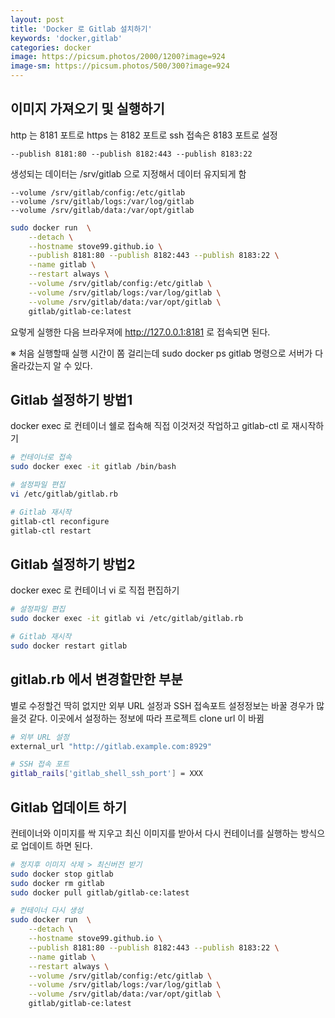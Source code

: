 ```yaml
---
layout: post
title: 'Docker 로 Gitlab 설치하기'
keywords: 'docker,gitlab'
categories: docker
image: https://picsum.photos/2000/1200?image=924
image-sm: https://picsum.photos/500/300?image=924
---
```


## 이미지 가져오기 및 실행하기

http 는 8181 포트로 https 는 8182 포트로 ssh 접속은 8183 포트로 설정

```docker
--publish 8181:80 --publish 8182:443 --publish 8183:22
```

생성되는 데이터는 /srv/gitlab 으로 지정해서 데이터 유지되게 함

```docker
--volume /srv/gitlab/config:/etc/gitlab
--volume /srv/gitlab/logs:/var/log/gitlab
--volume /srv/gitlab/data:/var/opt/gitlab
```

```bash
sudo docker run  \
    --detach \
    --hostname stove99.github.io \
    --publish 8181:80 --publish 8182:443 --publish 8183:22 \
    --name gitlab \
    --restart always \
    --volume /srv/gitlab/config:/etc/gitlab \
    --volume /srv/gitlab/logs:/var/log/gitlab \
    --volume /srv/gitlab/data:/var/opt/gitlab \
    gitlab/gitlab-ce:latest
```

요렇게 실행한 다음 브라우져에 http://127.0.0.1:8181 로 접속되면 된다.

※ 처음 실행할때 실행 시간이 쫌 걸리는데 sudo docker ps gitlab 명령으로 서버가 다 올라갔는지 알 수 있다.

<ins class="adsbygoogle"
     style="display:block; text-align:center;"
     data-ad-layout="in-article"
     data-ad-format="fluid"
     data-ad-client="ca-pub-7073298118440059"
     data-ad-slot="8400970402"></ins>

<script>
     (adsbygoogle = window.adsbygoogle || []).push({});
</script>

## Gitlab 설정하기 방법1

docker exec 로 컨테이너 쉘로 접속해 직접 이것저것 작업하고 gitlab-ctl 로 재시작하기

```bash
# 컨테이너로 접속
sudo docker exec -it gitlab /bin/bash

# 설정파일 편집
vi /etc/gitlab/gitlab.rb

# Gitlab 재시작
gitlab-ctl reconfigure
gitlab-ctl restart
```

## Gitlab 설정하기 방법2

docker exec 로 컨테이너 vi 로 직접 편집하기

```bash
# 설정파일 편집
sudo docker exec -it gitlab vi /etc/gitlab/gitlab.rb

# Gitlab 재시작
sudo docker restart gitlab
```

## gitlab.rb 에서 변경할만한 부분

별로 수정할건 딱히 없지만 외부 URL 설정과 SSH 접속포트 설정정보는 바꿀 경우가 많을것 같다. 이곳에서 설정하는 정보에 따라 프로젝트 clone url 이 바뀜

```bash
# 외부 URL 설정
external_url "http://gitlab.example.com:8929"

# SSH 접속 포트
gitlab_rails['gitlab_shell_ssh_port'] = XXX
```

## Gitlab 업데이트 하기

컨테이너와 이미지를 싹 지우고 최신 이미지를 받아서 다시 컨테이너를 실행하는 방식으로 업데이트 하면 된다.

```bash
# 정지후 이미지 삭제 > 최신버전 받기
sudo docker stop gitlab
sudo docker rm gitlab
sudo docker pull gitlab/gitlab-ce:latest

# 컨테이너 다시 생성
sudo docker run  \
    --detach \
    --hostname stove99.github.io \
    --publish 8181:80 --publish 8182:443 --publish 8183:22 \
    --name gitlab \
    --restart always \
    --volume /srv/gitlab/config:/etc/gitlab \
    --volume /srv/gitlab/logs:/var/log/gitlab \
    --volume /srv/gitlab/data:/var/opt/gitlab \
    gitlab/gitlab-ce:latest
```

